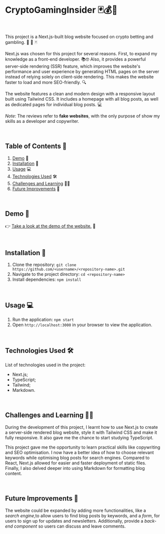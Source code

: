 # **CryptoGamingInsider** 🃏💰🤑

<br/>

This project is a Next.js-built blog website focused on crypto betting and gambling. 🎲 🎰 🃏

Next.js was chosen for this project for several reasons. First, to expand my knowledge as a front-end developer. 📚🤓 Also, it provides a powerful server-side rendering (SSR) feature, which improves the website's performance and user experience by generating HTML pages on the server instead of relying solely on client-side rendering. This makes the website faster to load and more SEO-friendly. 🔍

The website features a clean and modern design with a responsive layout built using Tailwind CSS. It includes a homepage with all blog posts, as well as dedicated pages for individual blog posts. 💻

_Note_: The reviews refer to **fake websites**, with the only purpose of show my skills as a developer and copywriter.

<br/>

## Table of Contents 📝

1. [Demo](#demo) 🎥
1. [Installation](#installation) 🚀
1. [Usage](#usage) 💻
1. [Technologies Used](#technologies-used) 🛠️
1. [Challenges and Learning](#challenges-and-learning) 🤔💡
1. [Future Improvements](#future-improvements) 🚧

<br/>

## Demo 🎥

👉 [Take a look at the demo of the website.](https://webmazza-cryptogamerinsider.netlify.app) 🚀

<br/>

## Installation 🚀

1. Clone the repository: `git clone https://github.com/<username>/<repository-name>.git`
2. Navigate to the project directory: `cd <repository-name>`
3. Install dependencies: `npm install`

<br/>

## Usage 💻

1. Run the application: `npm start`
2. Open `http://localhost:3000` in your browser to view the application.

<br/>

## Technologies Used 🛠️

List of technologies used in the project:

- Next.js;
- TypeScript;
- Tailwind;
- Markdown.

<br/>

## Challenges and Learning 🤔💡

During the development of this project, I learnt how to use Next.js to create a server-side rendered blog website, style it with Tailwind CSS and make it fully responsive. It also gave me the chance to start studying TypeScript.

This project gave me the opportunity to learn practical skills like copywriting and SEO optimisation. I now have a better idea of how to choose relevant keywords while optimising blog posts for search engines. Compared to React, Next.js allowed for easier and faster deployment of static files. Finally, I also delved deeper into using Markdown for formatting blog content.

<br/>

## Future Improvements 🚧

The website could be expanded by adding more functionalities, like a _search engine_,to allow users to find blog posts by keywords, and a _form_, for users to sign up for updates and newsletters. Additionally, provide a _back-end component_ so users can discuss and leave comments.

<br/>
